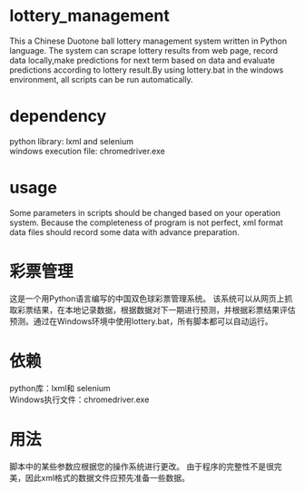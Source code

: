 # lottery_management
This a Chinese Duotone ball lottery management system written in Python language. The system can scrape lottery results from web page, record data locally,make predictions for next term based on data and evaluate predictions according to lottery result.By using lottery.bat in the windows environment, all scripts can be run automatically.
# dependency
python library: lxml and selenium \
windows execution file: chromedriver.exe 
# usage
Some parameters in scripts should be changed based on your operation system. Because the completeness of program is not perfect, xml format data files should record some data with advance preparation.

# 彩票管理
这是一个用Python语言编写的中国双色球彩票管理系统。 该系统可以从网页上抓取彩票结果，在本地记录数据，根据数据对下一期进行预测，并根据彩票结果评估预测。通过在Windows环境中使用lottery.bat，所有脚本都可以自动运行。
# 依赖
python库：lxml和 selenium \
Windows执行文件：chromedriver.exe 
# 用法
脚本中的某些参数应根据您的操作系统进行更改。 由于程序的完整性不是很完美，因此xml格式的数据文件应预先准备一些数据。
